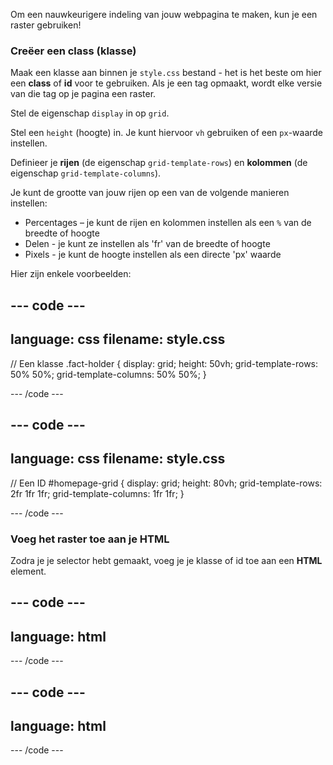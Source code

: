 Om een nauwkeurigere indeling van jouw webpagina te maken, kun je een raster gebruiken!

### Creëer een class (klasse)

Maak een klasse aan binnen je `style.css` bestand - het is het beste om hier een **class** of **id** voor te gebruiken. Als je een tag opmaakt, wordt elke versie van die tag op je pagina een raster.

Stel de eigenschap `display` in op `grid`.

Stel een `height` (hoogte) in. Je kunt hiervoor `vh` gebruiken of een `px`-waarde instellen.

Definieer je **rijen** (de eigenschap `grid-template-rows`) en **kolommen** (de eigenschap `grid-template-columns`).

Je kunt de grootte van jouw rijen op een van de volgende manieren instellen:

- Percentages – je kunt de rijen en kolommen instellen als een `%` van de breedte of hoogte
- Delen - je kunt ze instellen als 'fr' van de breedte of hoogte
- Pixels - je kunt de hoogte instellen als een directe 'px' waarde

Hier zijn enkele voorbeelden:

## --- code ---

language: css
filename: style.css
---------------------------------------------------

// Een klasse
.fact-holder {
display: grid;
height: 50vh;
grid-template-rows: 50% 50%;
grid-template-columns: 50% 50%;
}

\--- /code ---

## --- code ---

language: css
filename: style.css
---------------------------------------------------

// Een ID
\#homepage-grid {
display: grid;
height: 80vh;
grid-template-rows: 2fr 1fr 1fr;
grid-template-columns: 1fr 1fr;
}

\--- /code ---

### Voeg het raster toe aan je HTML

Zodra je je selector hebt gemaakt, voeg je je klasse of id toe aan een **HTML** element.

## --- code ---

## language: html

<section class="fact-holder">

</section>

\--- /code ---

## --- code ---

## language: html

<div id="homepage-grid">

</div>

\--- /code ---
